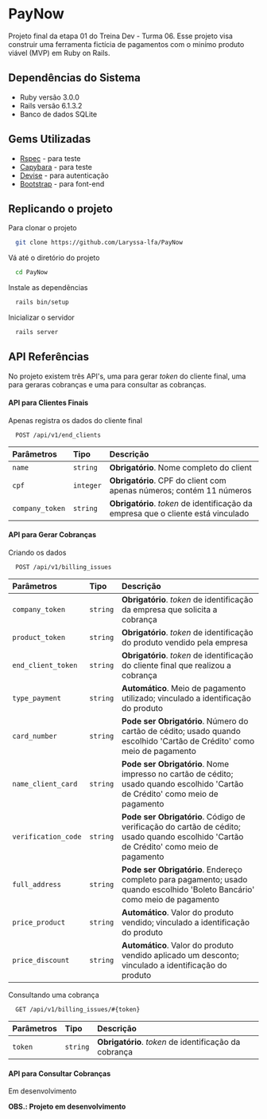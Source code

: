 
# PayNow
Projeto final da etapa 01 do Treina Dev - Turma 06. Esse projeto visa construir uma ferramenta fictícia de pagamentos com o minímo produto viável (MVP) em Ruby on Rails.


## Dependências do Sistema
 * Ruby versão 3.0.0
 * Rails versão 6.1.3.2 
 * Banco de dados SQLite


## Gems Utilizadas
 - [Rspec](https://relishapp.com/rspec/rspec-rails/v/5-0/docs/gettingstarted) - para teste
 - [Capybara](https://rubydoc.info/github/teamcapybara/capybara) - para teste
 - [Devise](https://github.com/heartcombo/devise) - para autenticação
 - [Bootstrap](https://getbootstrap.com/) - para font-end


## Replicando o projeto

Para clonar o projeto

```bash
  git clone https://github.com/Laryssa-lfa/PayNow
```

Vá até o diretório do projeto

```bash
  cd PayNow
```

Instale as dependências

```bash
  rails bin/setup
```

Inicializar o servidor

```bash
  rails server
```


## API Referências

No projeto existem três API's, uma para gerar *token* do cliente final, uma para geraras cobranças e uma para consultar as cobranças.


#### API para Clientes Finais
Apenas registra os dados do cliente final

```http
  POST /api/v1/end_clients
```

| Parâmetros | Tipo     | Descrição                |
| :-------- | :------- | :------------------------- |
| `name` | `string` | **Obrigatório**. Nome completo do client |
| `cpf` | `integer` | **Obrigatório**. CPF do client com apenas números; contém 11 números |
| `company_token` | `string` | **Obrigatório**. *token* de identificação da empresa que o cliente está vinculado |


#### API para Gerar Cobranças
Criando os dados

```http
  POST /api/v1/billing_issues
```

| Parâmetros | Tipo     | Descrição                       |
| :-------- | :------- | :-------------------------------- |
| `company_token` | `string` | **Obrigatório**. *token* de identificação da empresa que solicita a cobrança |
| `product_token` | `string` | **Obrigatório**. *token* de identificação do produto vendido pela empresa |
| `end_client_token` | `string` | **Obrigatório**. *token* de identificação do cliente final que realizou a cobrança |
| `type_payment` | `string` | **Automático**. Meio de pagamento utilizado; vinculado a identificação do produto |
| `card_number` | `string` | **Pode ser Obrigatório**. Número do cartão de cédito; usado quando escolhido 'Cartão de Crédito' como meio de pagamento |
| `name_client_card` | `string` | **Pode ser Obrigatório**. Nome impresso no cartão de cédito; usado quando escolhido 'Cartão de Crédito' como meio de pagamento |
| `verification_code` | `string` | **Pode ser Obrigatório**. Código de verificação do cartão de cédito; usado quando escolhido 'Cartão de Crédito' como meio de pagamento |
| `full_address` | `string` | **Pode ser Obrigatório**. Endereço completo para pagamento; usado quando escolhido 'Boleto Bancário' como meio de pagamento |
| `price_product` | `string` | **Automático**. Valor do produto vendido; vinculado a identificação do produto |
| `price_discount` | `string` | **Automático**. Valor do produto vendido aplicado um desconto; vinculado a identificação do produto |


Consultando uma cobrança

```http
  GET /api/v1/billing_issues/#{token}
```

| Parâmetros | Tipo     | Descrição                       |
| :-------- | :------- | :-------------------------------- |
| `token` | `string` | **Obrigatório**. *token* de identificação da cobrança |


#### API para Consultar Cobranças
Em desenvolvimento


**OBS.: Projeto em desenvolvimento**
